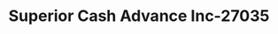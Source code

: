 ---
f_zip-code: 64093
f_state-code: MO
title: Superior Cash Advance Inc-27035
f_phone: 660-429-6333
f_city-only: Warrensburg
f_address: 609 E Young Ave Unit C4 Warrensburg
f_location-unique-id: '27035'
slug: superior-cash-advance-inc-27035
updated-on: '2024-05-30T13:46:58.046Z'
created-on: '2024-05-30T13:36:59.803Z'
published-on: '2024-05-30T13:54:32.469Z'
f_city-state: cms/city/warrensburg-mo.md
f_company: cms/company/superior-cash-advance-inc.md
f_state: cms/state/missouri.md
layout: '[payday-loan].html'
tags: payday-loan
---